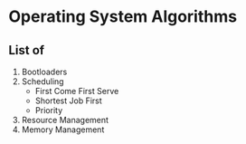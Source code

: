 # Operating System Algorithms


## List of 

1. Bootloaders
2. Scheduling
    * First Come First Serve
    * Shortest Job First
    * Priority
3. Resource Management
4. Memory Management
